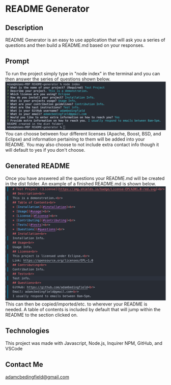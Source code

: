 # README Generator
## Description
README Generator is an easy to use application that will ask you a series of questions and then build a README.md based on your responses.
## Prompt
To run the project simply type in "node index" in the terminal and you can then answer the series of questions shown below.
![Prompt](examples/prompt.png)
You can choose between four different licenses (Apache, Boost, BSD, and Eclipse) and information pertaining to them will be added into your README. You may also choose to not include extra contact info though it will default to yes if you don't choose.
## Generated README
Once you have answered all the questions your README.md will be created in the dist folder.
An example of a finished README.md is shown below.
![README](examples/generated.png)
This can then be copied/imported/etc. to wherever your README is needed. A table of contents is included by default that will jump within the README to the section clicked on.
## Technologies
This project was made with Javascript, Node.js, Inquirer NPM, GitHub, and VSCode
## Contact Me
adamcbedingfield@gmail.com